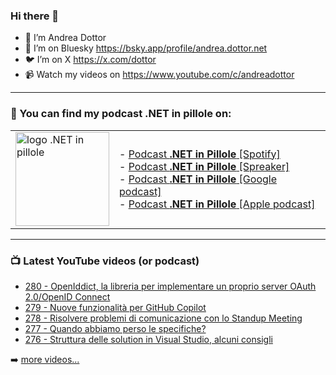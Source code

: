 ### Hi there 👋

- 🖖 I’m Andrea Dottor
- 🦋 I’m on Bluesky https://bsky.app/profile/andrea.dottor.net
- 🐦 I’m on X https://x.com/dottor
- 📹 Watch my videos on https://www.youtube.com/c/andreadottor

---

### 📢 You can find my podcast **.NET in pillole** on:
  
<table>
  <tr>
    <td>
      <img src="https://www.dottor.net/images/podcast_logo.png" alt="logo .NET in pillole" width="150" height="150" />
    </td>
    <td>  
- <a href="https://open.spotify.com/show/7jyoG6BBmzvScNOqSpVvQQ?si=XI5bWP2WSNeyuvZjDIVKjw">Podcast <strong>.NET in Pillole</strong> [Spotify]</a><br />
- <a href="https://www.spreaker.com/show/net-in-pillole">Podcast <strong>.NET in Pillole</strong> [Spreaker]</a><br />
- <a href="https://www.google.com/podcasts?feed=aHR0cHM6Ly93d3cuc3ByZWFrZXIuY29tL3Nob3cvMzY4NTM0NC9lcGlzb2Rlcy9mZWVk">Podcast <strong>.NET in Pillole</strong> [Google podcast]</a><br />
- <a href="https://podcasts.apple.com/it/podcast/net-in-pillole/id1478648398">Podcast <strong>.NET in Pillole</strong> [Apple podcast]</a><br />
    </td>
  </tr>
</table>

---

### 📺 Latest YouTube videos (or podcast)

<!-- YOUTUBE:START -->
- [280 - OpenIddict, la libreria per implementare un proprio server OAuth 2.0/OpenID Connect](https://www.youtube.com/watch?v=uYYbfsgLbhE)
- [279 - Nuove funzionalità per GitHub Copilot](https://www.youtube.com/watch?v=EEnDOIlyccQ)
- [278 - Risolvere problemi di comunicazione con lo Standup Meeting](https://www.youtube.com/watch?v=D-K5TlllcjY)
- [277 - Quando abbiamo perso le specifiche?](https://www.youtube.com/watch?v=egBRN64rk38)
- [276 - Struttura delle solution in Visual Studio, alcuni consigli](https://www.youtube.com/watch?v=peZPl_WoF_k)
<!-- YOUTUBE:END -->

➡️ [more videos...](https://www.youtube.com/AndreaDottor)


